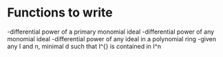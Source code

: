 # Functions to write

-differential power of a primary monomial ideal
-differential power of any monomial ideal
-differential power of any ideal in a polynomial ring
-given any I and n, minimal d such that I^{<dn>} is contained in I^n

